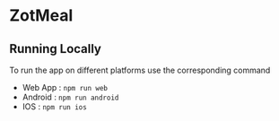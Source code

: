 # ZotMeal

## Running Locally

To run the app on different platforms use the corresponding command
- Web App : `npm run web`
- Android : `npm run android`
- IOS : `npm run ios`
